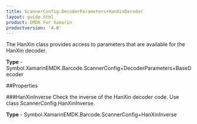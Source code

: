 ```yaml
---
title: ScannerConfig.DecoderParameters+HanXinDecoder
layout: guide.html
product: EMDK For Xamarin 
productversion: '4.0' 
---
```

The HanXin class provides access to parameters that are available for the HanXin decoder.

**Type** - Symbol.XamarinEMDK.Barcode.ScannerConfig+DecoderParameters+BaseDecoder

##Properties

###HanXinInverse
Check the inverse of the HanXin decoder code. Use class ScannerConfig.HanXinInverse.

**Type** - Symbol.XamarinEMDK.Barcode.ScannerConfig+HanXinInverse
